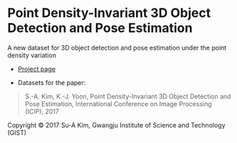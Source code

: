 # Point Density-Invariant 3D Object Detection and Pose Estimation

A new dataset for 3D object detection and pose estimation under the point density variation

* [Project page](https://sites.google.com/site/suakimpf/icip17)

* Datasets for the paper: 
> S.-A. Kim, K.-J. Yoon, Point Density-Invariant 3D Object Detection and Pose Estimation, International Conference on Image Processing (ICIP), 2017

Copyright © 2017 Su-A Kim, Gwangju Institute of Science and Technology (GIST)
